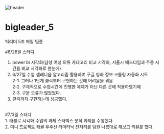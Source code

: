 ![header](https://capsule-render.vercel.app/api?type=waving&color=auto&height=300&section=header&text=Big%20Leader%20Five&fontSize=90)

# bigleader_5
빅리더 5조 매일 팀플 

#6/28일 스터디
1. power bi 시각화(남성 여성 의류 카테고리 비교 시각화, 서울시 배드타임과 주중 시간을 비교 시각화로 한눈에)
2. 6/27일 수업 셀레니움 알고리즘 활용하여 구글 영화 정보 크롤링 자동화 시도<br/>
  2-1. 그러나 1단계 클릭부터 구현하는 것에 어려움을 겪음<br/>
  2-2. 구체적으로 수업시간에 진행한 예제가 아닌 다른 곳에 적용하였기에<br/>
  2-3. 구문 오류가 많았었다. <br/>
3. 클릭까지 구현하는데 성공했다. <br/>
<br/>
#7/3일 스터디 <br/>
1. 태블로 시각화 수업의 과제 스타벅스 분석 과제를 수행했다. <br/>
2. 미니 프로젝트 캐글 우주선 타이타닉 전처리를 팀원 나름대로 해보고 리뷰를 했다. <br/>

